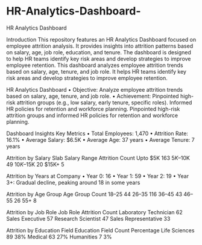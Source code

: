 # HR-Analytics-Dashboard-


HR Analytics Dashboard

Introduction
This repository features an HR Analytics Dashboard focused on employee attrition analysis. It provides insights into attrition patterns based on salary, age, job role, education, and tenure. The dashboard is designed to help HR teams identify key risk areas and develop strategies to improve employee retention.
This dashboard analyzes employee attrition trends based on salary, age, tenure, and job role. It helps HR teams identify key risk areas and develop strategies to improve employee retention.

HR Analytics Dashboard
• Objective: Analyze employee attrition trends based on salary, age, tenure, and job role.
• Achievement: Pinpointed high-risk attrition groups (e.g., low salary, early tenure, specific roles). Informed HR policies for retention and workforce planning. Pinpointed high-risk attrition groups and informed HR policies for retention and workforce planning.

Dashboard Insights
Key Metrics
• Total Employees: 1,470
• Attrition Rate: 16.1%
• Average Salary: $6.5K
• Average Age: 37 years
• Average Tenure: 7 years

Attrition by Salary Slab
Salary Range    Attrition Count
Upto $5K        163
$5K–$10K        49
$10K–$15K       20
$15K+           5

Attrition by Years at Company
• Year 0: 16
• Year 1: 59
• Year 2: 19
• Year 3+: Gradual decline, peaking around 18 in some years

Attrition by Age Group
Age Group   Count
18–25       44
26–35       116
36–45       43
46–55       26
55+         8

Attrition by Job Role
Job Role                Attrition Count
Laboratory Technician   62
Sales Executive         57
Research Scientist      47
Sales Representative    33

Attrition by Education Field
Education Field Count   Percentage
Life Sciences   89      38%
Medical         63      27%
Humanities      7       3%
